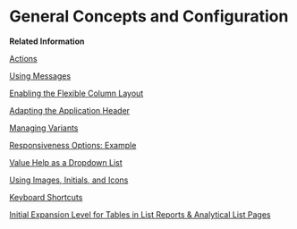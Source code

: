 <!-- loio3768c47116ad47308699e6ed042c23ed -->

# General Concepts and Configuration

**Related Information**  


[Actions](actions-cbf16c5.md "You can use generic actions provided by SAP Fiori elements and implement application-specific actions using annotations or extension points.")

[Using Messages](using-messages-239b192.md "The system generates messages in response to what users do in the SAP system. A message presents information, an instruction, or a warning to users in a given situation.")

[Enabling the Flexible Column Layout](enabling-the-flexible-column-layout-e762257.md "The flexible column layout allows users to see more details on a page, and to expand and collapse the screen areas, depending on their requirements.")

[Adapting the Application Header](adapting-the-application-header-ac70343.md "If required, you can change the application header that is generated from the SAP Fiori launchpad.")

[Managing Variants](managing-variants-8ce658e.md "Lets you manage variants with different structures in the filter and content areas.")

[Responsiveness Options: Example](responsiveness-options-example-69efbe7.md "When using SAP Fiori elements, you can make use of specific responsiveness options. For example, in pages that have toolbars (such as list report tables, object page tables, and smart chart toolbars), the system evaluates the com.sap.vocabularies.UI.v1.Importance for each field:")

[Value Help as a Dropdown List](value-help-as-a-dropdown-list-2a0a630.md "If your value help contains a fixed number of values, a dropdown list is rendered.")

[Using Images, Initials, and Icons](using-images-initials-and-icons-5760b63.md "SAP Fiori elements supports the use of images, initials, and icons.")

[Keyboard Shortcuts](keyboard-shortcuts-0cd318c.md "SAP Fiori elements provides keyboard shortcuts for basic operations.")

[Initial Expansion Level for Tables in List Reports & Analytical List Pages](initial-expansion-level-for-tables-in-list-reports-analytical-list-pages-bc05d35.md "You can set the number of expanded levels for tables in List Reports and Analytical List Pages using the initialExpansionLevel property of the PresentationVariant annotation.")


